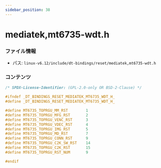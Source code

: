 ```yaml
---
sidebar_position: 38
---
```

# mediatek,mt6735-wdt.h

### ファイル情報

- パス: `linux-v6.12/include/dt-bindings/reset/mediatek,mt6735-wdt.h`

### コンテンツ

```h
/* SPDX-License-Identifier: (GPL-2.0-only OR BSD-2-Clause) */

#ifndef _DT_BINDINGS_RESET_MEDIATEK_MT6735_WDT_H_
#define _DT_BINDINGS_RESET_MEDIATEK_MT6735_WDT_H_

#define MT6735_TOPRGU_MM_RST		1
#define MT6735_TOPRGU_MFG_RST		2
#define MT6735_TOPRGU_VENC_RST		3
#define MT6735_TOPRGU_VDEC_RST		4
#define MT6735_TOPRGU_IMG_RST		5
#define MT6735_TOPRGU_MD_RST		7
#define MT6735_TOPRGU_CONN_RST		9
#define MT6735_TOPRGU_C2K_SW_RST	14
#define MT6735_TOPRGU_C2K_RST		15
#define MT6735_TOPRGU_RST_NUM		9

#endif

```
